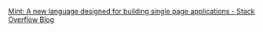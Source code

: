 [Mint: A new language designed for building single page applications - Stack Overflow Blog](https://stackoverflow.blog/2021/03/29/mint-a-new-language-designed-for-building-single-page-applications/?utm_source=tldrnewsletter)